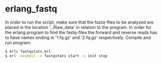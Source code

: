 # erlang_fastq

In order to run the script, make sure that the fastq-files to be analyzed are
placed in the location '../Raw_data' in relation to the program. In order for
the erlang program to find the fastq-files the forward and reverse reads has
to have names ending in '1.fq.gz' and '2.fq.gz' respectively.
Compile and run program:
```bash
$ erlc fastqstats.erl
$ erl -noshell -s fastqstats start -s init stop
```

